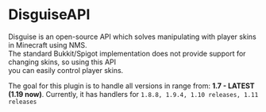 # DisguiseAPI

Disguise is an open-source API which solves manipulating with player skins in Minecraft using NMS.
<br>
The standard Bukkit/Spigot implementation does not provide support for changing skins, so using this API
<br>
you can easily control player skins.

The goal for this plugin is to handle all versions in range from: **1.7 - LATEST (1.19 now)**.
Currently, it has handlers for `1.8.8, 1.9.4, 1.10 releases, 1.11 releases` 